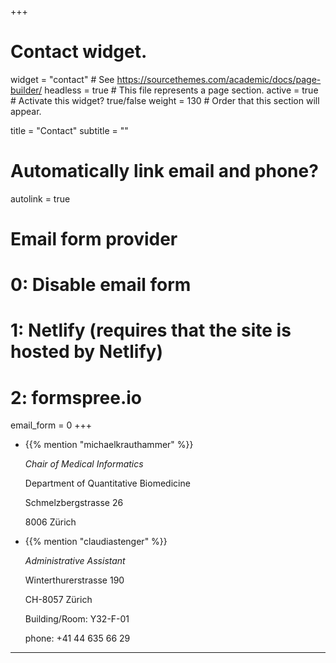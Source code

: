 +++
# Contact widget.
widget = "contact"  # See https://sourcethemes.com/academic/docs/page-builder/
headless = true  # This file represents a page section.
active = true  # Activate this widget? true/false
weight = 130  # Order that this section will appear.

title = "Contact"
subtitle = ""

# Automatically link email and phone?
autolink = true

# Email form provider
#   0: Disable email form
#   1: Netlify (requires that the site is hosted by Netlify)
#   2: formspree.io
email_form = 0
+++

<div class="row">

  <div class="col">
    <ul class="ul-edu fa-ul">
      <li>
        <i class="fa-li fas fa-user"></i>
        <div class="description">
          <p class="course">{{% mention "michaelkrauthammer" %}}</p>
          <p class="institution"><i>Chair of Medical Informatics</i></p>
          <p class="institution">Department of Quantitative Biomedicine</p>
          <p class="institution">Schmelzbergstrasse 26</p>
          <p class="institution">8006 Zürich</p>
          <p class="institution"><a href="mailto:michael.krauthammer@uzh.ch"><i class="fas fa-envelope"></i></a></p>
        </div>
      </li>
    </ul>
  </div>
  
  <div class="col">
    <ul class="ul-edu fa-ul">
      <li>
        <i class="fa-li fas fa-user"></i>
        <div class="description">
          <p class="course">{{% mention "claudiastenger" %}}</p>
          <p class="institution"><i>Administrative Assistant</i></p>
          <p class="institution">Winterthurerstrasse 190</p>
          <p class="institution">CH-8057 Zürich</p>
          <p class="institution">Building/Room: Y32-F-01</p>
          <p class="institution">phone: +41 44 635 66 29</p>
          <p class="institution"><a href="mailto:claudia.stenger-gysling@uzh.ch"><i class="fas fa-envelope"></i></a></p>
        </div>
      </li>
    </ul>
  </div>

</div>

---
